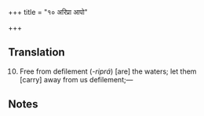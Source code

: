 +++
title = "१० अरिप्रा आपो"

+++
## Translation
10. Free from defilement (*-riprá*) \[are\] the waters; let them  
\[carry\] away from us defilement;—

## Notes

